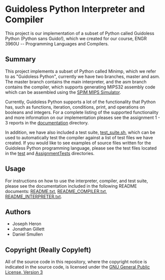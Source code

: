 Guidoless Python Interpreter and Compiler
=========================================

This project is our implementation of a subset of Python called Guidoless Python (Python sans Guido!), 
which we created for our course, ENGR 3960U -- Programming Languages and Compilers.


Summary
-----------------------------------------

This project implements a subset of Python called Minimp, which we refer to as "Guidoless Python", currently
we have two branches, master and asm. The master branch contains the main interpreter, and the asm branch
contains the compiler, which supports generating MIPS32 assembly code which can be assembled using the 
[SPIM MIPS Simulator](http://pages.cs.wisc.edu/~larus/spim.html).

Currently, Guidoless Python supports a lot of the functionality that Python has, such as functions, 
iteration, conditions, print, and operations on booleans and integers. For a complete listing of the
supported functionality and more information on our implementation pleases see the assignment 1 - 3
reports in the [documentation](doc/) directory.

In addition, we have also included a test suite, [test_suite.sh](test_suite.sh), which can be used to 
automatically test the compiler against a list of test files we have created. If you would like to 
see examples of source files written for the Guidoless Python programming language, please see the
test files located in the [test](test/) and [AssignmentTests](Assignment2Tests/) directories.


Usage
-----------------------------------------

For instructions on how to use the interpreter, compiler, and test suite, please see the documentation
included in the following README documents: [README.txt](README.txt), [README_COMPILER.txt](README_COMPILER.txt),
[README_INTERPRETER.txt](README_INTERPRETER.txt).


Authors
-----------------------------------------

* Joseph Heron
* Jonathan Gillett
* Daniel Smullen


Copyright (Really Copyleft)
---------------------------

All of the source code in this repository, where the copyright notice is indicated in the source
code, is licensed under the [GNU General Public License, Version 3](http://www.gnu.org/licenses/gpl.html)
